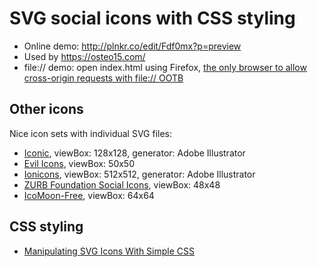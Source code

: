 # SVG social icons with CSS styling

- Online demo: http://plnkr.co/edit/Fdf0mx?p=preview
- Used by https://osteo15.com/
- file:// demo: open index.html using Firefox, [the only browser to allow cross-origin requests with file:// OOTB](http://stackoverflow.com/a/20578692/990356)

## Other icons

Nice icon sets with individual SVG files:
- [Iconic](https://useiconic.com/), viewBox: 128x128, generator: Adobe Illustrator
- [Evil Icons](https://github.com/outpunk/evil-icons), viewBox: 50x50
- [Ionicons](https://github.com/driftyco/ionicons), viewBox: 512x512, generator: Adobe Illustrator
- [ZURB Foundation Social Icons](https://github.com/adamfairhead/webicons), viewBox: 48x48
- [IcoMoon-Free](https://github.com/Keyamoon/IcoMoon-Free), viewBox: 64x64

## CSS styling

- [Manipulating SVG Icons With Simple CSS](http://webdesign.tutsplus.com/articles/manipulating-svg-icons-with-simple-css--webdesign-15694)
